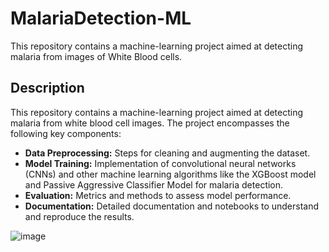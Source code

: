 # MalariaDetection-ML
This repository contains a machine-learning project aimed at detecting malaria from images of White Blood cells.

## Description
This repository contains a machine-learning project aimed at detecting malaria from white blood cell images. The project encompasses the following key components:

- **Data Preprocessing:** Steps for cleaning and augmenting the dataset.
- **Model Training:** Implementation of convolutional neural networks (CNNs) and other machine learning algorithms like the XGBoost model and Passive Aggressive Classifier Model for malaria detection.
- **Evaluation:** Metrics and methods to assess model performance.
- **Documentation:** Detailed documentation and notebooks to understand and reproduce the results.

![image](https://github.com/pranav-palliyath/MalariaDetection-ML/assets/42809604/1d2e2862-349c-4abd-b729-e0572f7b639b)


